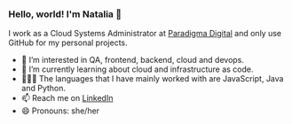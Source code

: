 ### Hello, world! I'm Natalia 👋

I work as a Cloud Systems Administrator at [Paradigma Digital](https://www.paradigmadigital.com) and only use GitHub for my personal projects.

- 🔭 I’m interested in QA, frontend, backend, cloud and devops.
- 🌱 I’m currently learning about cloud and infrastructure as code.
- 👩🏻‍💻 The languages that I have mainly worked with are JavaScript, Java and Python.
- 📫 Reach me on [LinkedIn](https://www.linkedin.com/in/nataliagarea/)
- 😄 Pronouns: she/her

